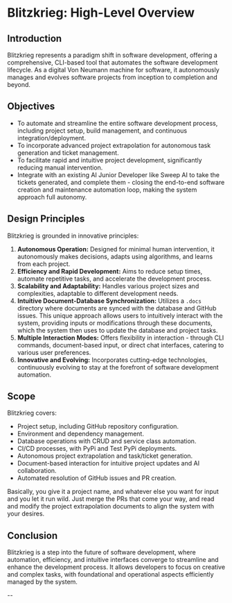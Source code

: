 # Blitzkrieg: High-Level Overview

## Introduction
Blitzkrieg represents a paradigm shift in software development, offering a comprehensive, CLI-based tool that automates the software development lifecycle. As a digital Von Neumann machine for software, it autonomously manages and evolves software projects from inception to completion and beyond.

## Objectives
- To automate and streamline the entire software development process, including project setup, build management, and continuous integration/deployment.
- To incorporate advanced project extrapolation for autonomous task generation and ticket management.
- To facilitate rapid and intuitive project development, significantly reducing manual intervention.
- Integrate with an existing AI Junior Developer like Sweep AI to take the tickets generated, and complete them - closing the end-to-end software creation and maintenance automation loop, making the system approach full autonomy.

## Design Principles
Blitzkrieg is grounded in innovative principles:
1. **Autonomous Operation:** Designed for minimal human intervention, it autonomously makes decisions, adapts using algorithms, and learns from each project.
2. **Efficiency and Rapid Development:** Aims to reduce setup times, automate repetitive tasks, and accelerate the development process.
3. **Scalability and Adaptability:** Handles various project sizes and complexities, adaptable to different development needs.
4. **Intuitive Document-Database Synchronization:** Utilizes a `.docs` directory where documents are synced with the database and GitHub issues. This unique approach allows users to intuitively interact with the system, providing inputs or modifications through these documents, which the system then uses to update the database and project tasks.
5. **Multiple Interaction Modes:** Offers flexibility in interaction - through CLI commands, document-based input, or direct chat interfaces, catering to various user preferences.
6. **Innovative and Evolving:** Incorporates cutting-edge technologies, continuously evolving to stay at the forefront of software development automation.

## Scope
Blitzkrieg covers:
- Project setup, including GitHub repository configuration.
- Environment and dependency management.
- Database operations with CRUD and service class automation.
- CI/CD processes, with PyPi and Test PyPi deployments.
- Autonomous project extrapolation and task/ticket generation.
- Document-based interaction for intuitive project updates and AI collaboration.
- Automated resolution of GitHub issues and PR creation.

Basically, you give it a project name, and whatever else you want for input and you let it run wild. Just merge the PRs that come your way, and read and modify the project extrapolation documents to align the system with your desires.

## Conclusion
Blitzkrieg is a step into the future of software development, where automation, efficiency, and intuitive interfaces converge to streamline and enhance the development process. It allows developers to focus on creative and complex tasks, with foundational and operational aspects efficiently managed by the system.

--
